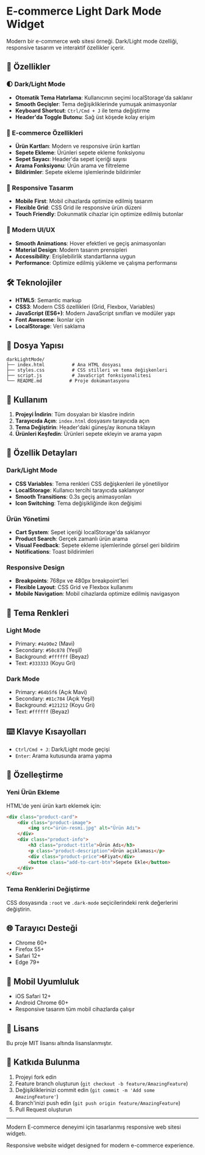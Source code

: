# E-commerce Light Dark Mode Widget

Modern bir e-commerce web sitesi örneği. Dark/Light mode özelliği, responsive tasarım ve interaktif özellikler içerir.

## 🚀 Özellikler

### 🌓 Dark/Light Mode
- **Otomatik Tema Hatırlama**: Kullanıcının seçimi localStorage'da saklanır
- **Smooth Geçişler**: Tema değişikliklerinde yumuşak animasyonlar
- **Keyboard Shortcut**: `Ctrl/Cmd + J` ile tema değiştirme
- **Header'da Toggle Butonu**: Sağ üst köşede kolay erişim

### 🛒 E-commerce Özellikleri
- **Ürün Kartları**: Modern ve responsive ürün kartları
- **Sepete Ekleme**: Ürünleri sepete ekleme fonksiyonu
- **Sepet Sayacı**: Header'da sepet içeriği sayısı
- **Arama Fonksiyonu**: Ürün arama ve filtreleme
- **Bildirimler**: Sepete ekleme işlemlerinde bildirimler

### 📱 Responsive Tasarım
- **Mobile First**: Mobil cihazlarda optimize edilmiş tasarım
- **Flexible Grid**: CSS Grid ile responsive ürün düzeni
- **Touch Friendly**: Dokunmatik cihazlar için optimize edilmiş butonlar

### 🎨 Modern UI/UX
- **Smooth Animations**: Hover efektleri ve geçiş animasyonları
- **Material Design**: Modern tasarım prensipleri
- **Accessibility**: Erişilebilirlik standartlarına uygun
- **Performance**: Optimize edilmiş yükleme ve çalışma performansı

## 🛠️ Teknolojiler

- **HTML5**: Semantic markup
- **CSS3**: Modern CSS özellikleri (Grid, Flexbox, Variables)
- **JavaScript (ES6+)**: Modern JavaScript sınıfları ve modüler yapı
- **Font Awesome**: İkonlar için
- **LocalStorage**: Veri saklama

## 📁 Dosya Yapısı

```
darkLightMode/
├── index.html          # Ana HTML dosyası
├── styles.css          # CSS stilleri ve tema değişkenleri
├── script.js           # JavaScript fonksiyonalitesi
└── README.md          # Proje dokümantasyonu
```

## 🚀 Kullanım

1. **Projeyi İndirin**: Tüm dosyaları bir klasöre indirin
2. **Tarayıcıda Açın**: `index.html` dosyasını tarayıcıda açın
3. **Tema Değiştirin**: Header'daki güneş/ay ikonuna tıklayın
4. **Ürünleri Keşfedin**: Ürünleri sepete ekleyin ve arama yapın

## 🎯 Özellik Detayları

### Dark/Light Mode
- **CSS Variables**: Tema renkleri CSS değişkenleri ile yönetiliyor
- **LocalStorage**: Kullanıcı tercihi tarayıcıda saklanıyor
- **Smooth Transitions**: 0.3s geçiş animasyonları
- **Icon Switching**: Tema değişikliğinde ikon değişimi

### Ürün Yönetimi
- **Cart System**: Sepet içeriği localStorage'da saklanıyor
- **Product Search**: Gerçek zamanlı ürün arama
- **Visual Feedback**: Sepete ekleme işlemlerinde görsel geri bildirim
- **Notifications**: Toast bildirimleri

### Responsive Design
- **Breakpoints**: 768px ve 480px breakpoint'leri
- **Flexible Layout**: CSS Grid ve Flexbox kullanımı
- **Mobile Navigation**: Mobil cihazlarda optimize edilmiş navigasyon

## 🎨 Tema Renkleri

### Light Mode
- Primary: `#4a90e2` (Mavi)
- Secondary: `#50c878` (Yeşil)
- Background: `#ffffff` (Beyaz)
- Text: `#333333` (Koyu Gri)

### Dark Mode
- Primary: `#64b5f6` (Açık Mavi)
- Secondary: `#81c784` (Açık Yeşil)
- Background: `#121212` (Koyu Gri)
- Text: `#ffffff` (Beyaz)

## ⌨️ Klavye Kısayolları

- `Ctrl/Cmd + J`: Dark/Light mode geçişi
- `Enter`: Arama kutusunda arama yapma

## 🔧 Özelleştirme

### Yeni Ürün Ekleme
HTML'de yeni ürün kartı eklemek için:
```html
<div class="product-card">
    <div class="product-image">
        <img src="ürün-resmi.jpg" alt="Ürün Adı">
    </div>
    <div class="product-info">
        <h3 class="product-title">Ürün Adı</h3>
        <p class="product-description">Ürün açıklaması</p>
        <div class="product-price">₺Fiyat</div>
        <button class="add-to-cart-btn">Sepete Ekle</button>
    </div>
</div>
```

### Tema Renklerini Değiştirme
CSS dosyasında `:root` ve `.dark-mode` seçicilerindeki renk değerlerini değiştirin.

## 🌐 Tarayıcı Desteği

- Chrome 60+
- Firefox 55+
- Safari 12+
- Edge 79+

## 📱 Mobil Uyumluluk

- iOS Safari 12+
- Android Chrome 60+
- Responsive tasarım tüm mobil cihazlarda çalışır


## 📄 Lisans

Bu proje MIT lisansı altında lisanslanmıştır.

## 🤝 Katkıda Bulunma

1. Projeyi fork edin
2. Feature branch oluşturun (`git checkout -b feature/AmazingFeature`)
3. Değişikliklerinizi commit edin (`git commit -m 'Add some AmazingFeature'`)
4. Branch'inizi push edin (`git push origin feature/AmazingFeature`)
5. Pull Request oluşturun

---

Modern E-commerce deneyimi için tasarlanmış responsive web sitesi widgetı.

Responsive website widget designed for modern e-commerce experience.
